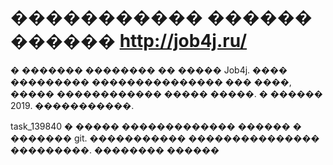 # ����������� ������ ������      http://job4j.ru/

� ������� �������� �� ����� Job4j. ���� ��������� ��������������� ��� ����, ����� ������������ ����� �����.
� ������ 2019. �����������.

task_139840
� ����� ������������� ������ � ������� git.
����������� ��������������� ���������. �������� ������